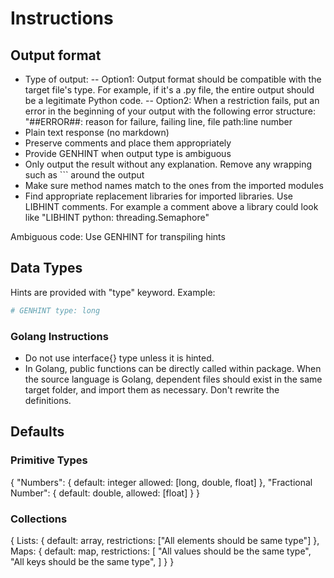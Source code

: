 # Instructions

## Output format

- Type of output:
-- Option1: Output format should be compatible with the target file's type. For example, if it's a .py file, the entire output should be a legitimate Python code.
-- Option2: When a restriction fails, put an error in the beginning of your output with the following error structure: "##ERROR##: reason for failure, failing line, file path:line number
- Plain text response (no markdown)
- Preserve comments and place them appropriately
- Provide GENHINT when output type is ambiguous
- Only output the result without any explanation. Remove any wrapping such as ``` around the output
- Make sure method names match to the ones from the imported modules
- Find appropriate replacement libraries for imported libraries. Use LIBHINT comments. For example a comment above a library could look like "LIBHINT python: threading.Semaphore"

Ambiguous code:
Use GENHINT for transpiling hints

## Data Types

Hints are provided with "type" keyword. Example:
```Python
# GENHINT type: long
```

### Golang Instructions

- Do not use interface{} type unless it is hinted.
- In Golang, public functions can be directly called within package. When the source language is Golang, dependent files should exist in the same target folder, and import them as necessary. Don't rewrite the definitions.

## Defaults

### Primitive Types

{
    "Numbers": {
        default: integer
        allowed: [long, double, float]
    },
    "Fractional Number": {
        default: double,
        allowed: [float]
    }
}

### Collections

{
    Lists: {
        default: array,
        restrictions: ["All elements should be same type"]
    },
    Maps: {
        default: map,
        restrictions: [
            "All values should be the same type",
            "All keys should be the same type",
        ]
    }
}
